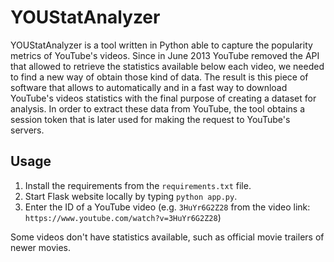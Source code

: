YOUStatAnalyzer
===============

YOUStatAnalyzer is a tool written in Python able to capture the popularity metrics of YouTube's videos. Since in June 2013 YouTube removed the API that allowed to retrieve the statistics available below each video, we needed to find a new way of obtain those kind of data. The result is this piece of software that allows to automatically and in a fast way to download YouTube's videos statistics with the final purpose of creating a dataset for analysis. In order to extract these data from YouTube, the tool obtains a session token that is later used for making the request to YouTube's servers.

## Usage

1. Install the requirements from the `requirements.txt` file.
2. Start Flask website locally by typing `python app.py`.
3. Enter the ID of a YouTube video (e.g. `3HuYr6G2Z28` from the video link: `https://www.youtube.com/watch?v=3HuYr6G2Z28`)

Some videos don't have statistics available, such as official movie trailers of newer movies.